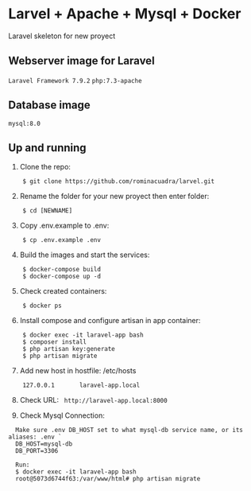 # Larvel + Apache + Mysql + Docker
Laravel skeleton for new proyect

## Webserver image for Laravel
`Laravel Framework 7.9.2`
`php:7.3-apache` 

## Database image 
`mysql:8.0`

## Up and running

1. Clone the repo:
```
    $ git clone https://github.com/rominacuadra/larvel.git
```    

2. Rename the folder for your new proyect then enter folder:
```    
    $ cd [NEWNAME]
```    

3. Copy .env.example to .env:
```
    $ cp .env.example .env 
```    
    
4. Build the images and start the services:
```
    $ docker-compose build
    $ docker-compose up -d
```

5. Check created containers:
```
    $ docker ps
```

6. Install compose and configure artisan in app container:
```
    $ docker exec -it laravel-app bash
    $ composer install
    $ php artisan key:generate
    $ php artisan migrate
```

7. Add new host in hostfile: /etc/hosts
```
    127.0.0.1       laravel-app.local
```

8. Check URL:
` http://laravel-app.local:8000`

9. Check Mysql Connection:
``` 
  Make sure .env DB_HOST set to what mysql-db service name, or its aliases: .env `
  DB_HOST=mysql-db 
  DB_PORT=3306 
  
  Run:
  $ docker exec -it laravel-app bash
  root@5073d6744f63:/var/www/html# php artisan migrate
```  
